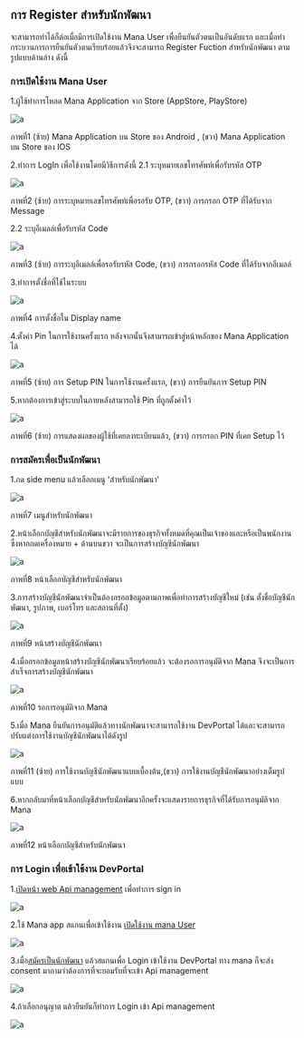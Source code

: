 ## การ Register สำหรับนักพัฒนา 
จะสามารถทำได้ก็ต่อเมื่อมีการเปิดใช้งาน Mana User เพื่อยืนยันตัวตนเป็นอันดับแรก และเมื่อทำกระบวนการการยืนยันตัวตนเรียบร้อยแล้วจึงจะสามารถ Register Fuction สำหรับนักพัฒนา ตามรูปแบบด้านล่าง ดังนี้

### การเปิดใช้งาน Mana User

 1.ผู้ใช้ทำการโหลด Mana Application จาก Store (AppStore, PlayStore)

![a](../img/Quickstarts/gs1.PNG)

 ภาพที่1 (ซ้าย) Mana Application บน Store ของ Android  ,
(ขวา) Mana Application บน Store ของ IOS   

 2.ทำการ LogIn เพื่อใช้งานโดยมีวิธีการดังนี้
2.1 ระบุหมายเลขโทรศัพท์เพื่อรับรหัส OTP

![a](../img/Quickstarts/gs2.PNG)

ภาพที่2  (ซ้าย) การระบุหมายเลขโทรศัพท์เพื่อรอรับ OTP,
(ขวา) การกรอก OTP ที่ได้รับจาก Message 

2.2 ระบุอีเมลล์เพื่อรับรหัส Code 

![a](../img/Quickstarts/gs3.PNG)

ภาพที่3 (ซ้าย) การระบุอีเมลล์เพื่อรอรับรหัส Code,
(ขวา) การกรอกรหัส Code ที่ได้รับจากอีเมลล์ 

 3.ทำการตั้งชื่อที่ใช้ในระบบ

![a](../img/Quickstarts/gs4.PNG)

ภาพที่4 การตั้งชื่อใน  Display name

 4.ตั้งค่า Pin ในการใช้งานครั้งแรก หลังจากนั้นจึงสามารถเข้าสู่หน้าหลักของ Mana Application ได้

![a](../img/Quickstarts/gs5.PNG)

ภาพที่5 (ซ้าย) การ Setup PIN ในการใช้งานครั้งแรก,
(ขวา) การยืนยันการ Setup PIN

 5.หากต้องการเข้าสู่ระบบในภายหลังสามารถใช้ Pin ที่ถูกตั้งค่าไว้

![a](../img/Quickstarts/gs6.PNG)

ภาพที่6 (ซ้าย) การแสดงผลของผู้ใช้ที่เคยลงทะเบียนแล้ว,
(ขวา) การกรอก PIN ที่เคย Setup ไว้ 

### การสมัครเพื่อเป็นนักพัฒนา
 1.กด side menu แล้วเลือกเมนู 'สำหรับนักพัฒนา'

![a](../img/Quickstarts/gs7.PNG)

ภาพที่7 เมนูสำหรับนักพัฒนา

 2.หน้าเลือกบัญชีสำหรับนักพัฒนาจะมีรายการของธุรกิจทั้งหมดที่คุณเป็นเจ้าของและหรือเป็นพนักงาน ซึ่งหากกดเครื่องหมาย + ด้านบนขวา จะเป็นการสร้างบัญชีนักพัฒนา

![a](../img/Quickstarts/gs8.PNG)

ภาพที่8 หน้าเลือกบัญชีสำหรับนักพัฒนา

 3.การสร้างบัญชีนักพัฒนาจำเป็นต้องกรอกข้อมูลตามภาพเพื่อทำการสร้างบัญชีใหม่ (เช่น ตั้งชื่อบัญชีนักพัฒนา, รูปภาพ, เบอร์โทร และสถานที่ตั้ง) 

![a](../img/Quickstarts/gs9.PNG)

ภาพที่9  หน้าสร้างบัญชีนักพัฒนา

 4.เมื่อกรอกข้อมูลหน้าสร้างบัญชีนักพัฒนาเรียบร้อยแล้ว จะต้องรอการอนุมัติจาก Mana จึงจะเป็นการสำเร็จการสร้างบัญชีนักพัฒนา

![a](../img/Quickstarts/gs10.PNG)

ภาพที่10 รอการอนุมัติจาก Mana

 5.เมื่อ Mana ยืนยันการอนุมัติแล้วทางนักพัฒนาจะสามารถใช้งาน DevPortal ได้และจะสามารถปรับแต่งการใช้งานบัญชีนักพัฒนาได้ดังรูป

![a](../img/Quickstarts/gs11.PNG)

 ภาพที่11 (ซ้าย) การใช้งานบัญชีนักพัฒนาแบบเบื้องต้น,(ขวา) การใช้งานบัญชีนักพัฒนาอย่างเต็มรูปแบบ

 6.หากกลับมาที่หน้าเลือกบัญชีสำหรับนักพัฒนาอีกครั้งจะแสดงรายการธุรกิจที่ได้รับการอนุมัติจาก Mana 

![a](../img/Quickstarts/gs12.PNG)

ภาพที่12 หน้าเลือกบัญชีสำหรับนักพัฒนา

### การ Login เพื่อเข้าใช้งาน DevPortal

1.[เปิดหน้า web Api management](https://mana-apim-sandbox-test.developer.azure-api.net/) เพื่อทำการ sign in

![a](../img/Quickstarts/slm1.PNG)

2.ใช้ Mana app สแกนเพื่อเข้าใช้งาน [เปิดใช้งาน mana User](GettingStarted.md)

![a](../img/Quickstarts/slm2.PNG)

3.เมื่อ[สมัครเป็นนักพัฒนา](GettingStarted.md) แล้วสแกนเพื่อ Login เข้าใช้งาน DevPortal ทาง mana ก็จะส่ง consent มาถามว่าต้องการที่จะยอมรับที่จะเข้า Api management 


![a](../img/Quickstarts/slm3.PNG)

4.ถ้าเลือกอนุญาต แล้วยืนยันก็ทำการ Login เข้า Api management 

![a](../img/Quickstarts/slm4.PNG)